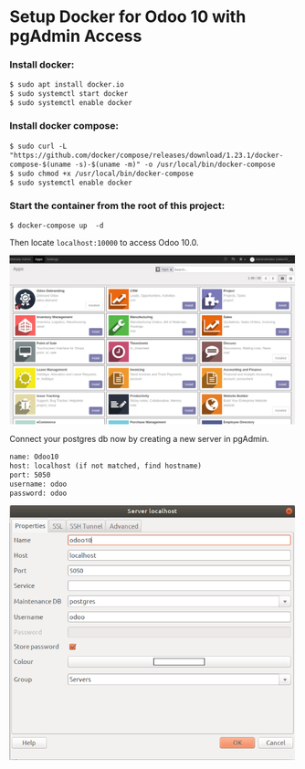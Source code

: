 # Setup Docker for Odoo 10 with pgAdmin Access


### Install docker:
```
$ sudo apt install docker.io
$ sudo systemctl start docker
$ sudo systemctl enable docker
```

### Install docker compose:
```
$ sudo curl -L "https://github.com/docker/compose/releases/download/1.23.1/docker-compose-$(uname -s)-$(uname -m)" -o /usr/local/bin/docker-compose
$ sudo chmod +x /usr/local/bin/docker-compose
$ sudo systemctl enable docker
```

### Start the container from the root of this project:
```
$ docker-compose up  -d
```

Then locate `localhost:10000` to access Odoo 10.0.

<img width="500px" src="https://github.com/Sayed09/odoo-10-docker/blob/master/static/odoo-apps.png" alt="Odoo is working.">

Connect your postgres db now by creating a new server in pgAdmin.
```
name: Odoo10
host: localhost (if not matched, find hostname)
port: 5050
username: odoo
password: odoo
```

<img width="500px" src="https://github.com/Sayed09/odoo-10-docker/blob/master/static/pg-access.png" alt="Postgres is working.">

